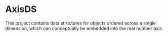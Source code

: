 # AxisDS

This project contains data structures for objects ordered across a single dimension, which can conceptually be embedded into the real number axis.
